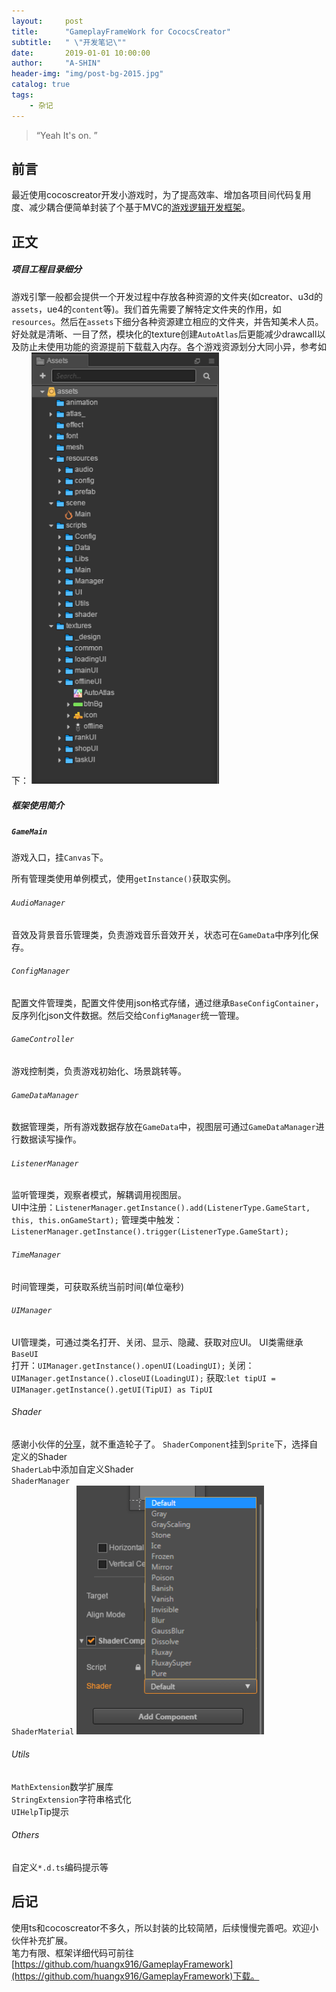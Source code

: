 ```yaml
---
layout:     post
title:      "GameplayFrameWork for CococsCreator"
subtitle:   " \"开发笔记\""
date:       2019-01-01 10:00:00
author:     "A-SHIN"
header-img: "img/post-bg-2015.jpg"
catalog: true
tags:
    - 杂记
---
```


> “Yeah It's on. ”

## 前言
最近使用cocoscreator开发小游戏时，为了提高效率、增加各项目间代码复用度、减少耦合便简单封装了个基于MVC的[游戏逻辑开发框架](https://github.com/huangx916/GameplayFramework)。
## 正文  

##### 项目工程目录细分
游戏引擎一般都会提供一个开发过程中存放各种资源的文件夹(如creator、u3d的`assets`，ue4的`content`等)。我们首先需要了解特定文件夹的作用，如`resources`。然后在`assets`下细分各种资源建立相应的文件夹，并告知美术人员。好处就是清晰、一目了然，模块化的texture创建`AutoAtlas`后更能减少drawcall以及防止未使用功能的资源提前下载载入内存。各个游戏资源划分大同小异，参考如下：
<img class="shadow" src="/img/in-post/gpfw/1.png" width="300">

##### 框架使用简介

##### `GameMain`
游戏入口，挂`Canvas`下。  

所有管理类使用单例模式，使用`getInstance()`获取实例。

###### `AudioManager`
音效及背景音乐管理类，负责游戏音乐音效开关，状态可在`GameData`中序列化保存。

###### `ConfigManager`
配置文件管理类，配置文件使用json格式存储，通过继承`BaseConfigContainer`，反序列化json文件数据。然后交给`ConfigManager`统一管理。

###### `GameController`
游戏控制类，负责游戏初始化、场景跳转等。

###### `GameDataManager`
数据管理类，所有游戏数据存放在`GameData`中，视图层可通过`GameDataManager`进行数据读写操作。

###### `ListenerManager`
监听管理类，观察者模式，解耦调用视图层。  
UI中注册：```ListenerManager.getInstance().add(ListenerType.GameStart, this, this.onGameStart);```
管理类中触发：```ListenerManager.getInstance().trigger(ListenerType.GameStart);```

###### `TimeManager`
时间管理类，可获取系统当前时间(单位毫秒)

###### `UIManager`
UI管理类，可通过类名打开、关闭、显示、隐藏、获取对应UI。 UI类需继承`BaseUI`  
打开：```UIManager.getInstance().openUI(LoadingUI);```
关闭：```UIManager.getInstance().closeUI(LoadingUI);```
获取:```let tipUI = UIManager.getInstance().getUI(TipUI) as TipUI```

###### Shader
感谢小伙伴的[分享](https://forum.cocos.com/t/creator-2-0-shader/64755)，就不重造轮子了。
`ShaderComponent`挂到`Sprite`下，选择自定义的Shader  
`ShaderLab`中添加自定义Shader  
`ShaderManager`  
`ShaderMaterial`
<img class="shadow" src="/img/in-post/gpfw/2.png" width="300">

###### Utils
`MathExtension`数学扩展库  
`StringExtension`字符串格式化  
`UIHelp`Tip提示

###### Others
自定义`*.d.ts`编码提示等

## 后记  
使用ts和cocoscreator不多久，所以封装的比较简陋，后续慢慢完善吧。欢迎小伙伴补充扩展。  
笔力有限、框架详细代码可前往[https://github.com/huangx916/GameplayFramework](https://github.com/huangx916/GameplayFramework)下载。
